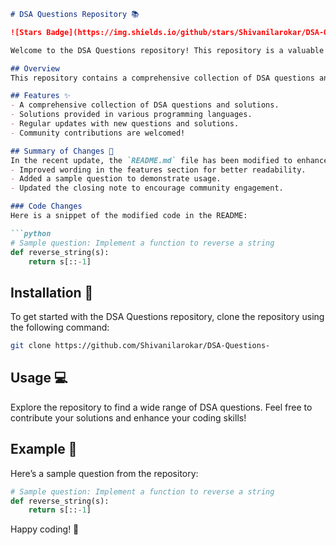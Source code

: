 ```markdown
# DSA Questions Repository 📚

![Stars Badge](https://img.shields.io/github/stars/Shivanilarokar/DSA-Questions-) ![Forks Badge](https://img.shields.io/github/forks/Shivanilarokar/DSA-Questions-) ![Issues Badge](https://img.shields.io/github/issues/Shivanilarokar/DSA-Questions-)

Welcome to the DSA Questions repository! This repository is a valuable resource containing a collection of DSA questions and solutions to help you practice and improve your coding skills. It is designed for both beginners and experienced programmers.

## Overview
This repository contains a comprehensive collection of DSA questions and solutions to help you practice and enhance your coding skills.

## Features ✨
- A comprehensive collection of DSA questions and solutions.
- Solutions provided in various programming languages.
- Regular updates with new questions and solutions.
- Community contributions are welcomed!

## Summary of Changes 📝
In the recent update, the `README.md` file has been modified to enhance clarity and engagement. Key changes include:
- Improved wording in the features section for better readability.
- Added a sample question to demonstrate usage.
- Updated the closing note to encourage community engagement.

### Code Changes
Here is a snippet of the modified code in the README:

```python
# Sample question: Implement a function to reverse a string
def reverse_string(s):
    return s[::-1]
```

## Installation 🚀
To get started with the DSA Questions repository, clone the repository using the following command:

```bash
git clone https://github.com/Shivanilarokar/DSA-Questions-
```

## Usage 💻
Explore the repository to find a wide range of DSA questions. Feel free to contribute your solutions and enhance your coding skills!

## Example 🌟
Here’s a sample question from the repository:

```python
# Sample question: Implement a function to reverse a string
def reverse_string(s):
    return s[::-1]
```

Happy coding! 🎉
```